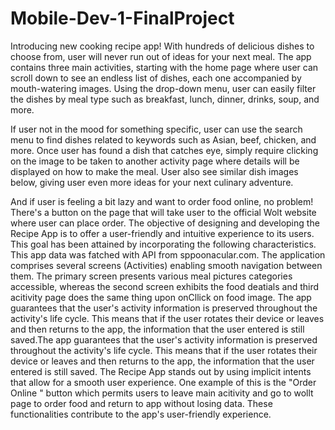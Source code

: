 # Mobile-Dev-1-FinalProject
Introducing new cooking recipe app! With hundreds of delicious dishes to choose from, user will never run out of ideas for your next meal. The app contains three main activities, starting with the home page where user can scroll down to see an endless list of dishes, each one accompanied by mouth-watering images. Using the drop-down menu, user can easily filter the dishes by meal type such as breakfast, lunch, dinner, drinks, soup, and more.

If user not in the mood for something specific, user can use the search menu to find dishes related to keywords such as Asian, beef, chicken, and more. Once user has found a dish that catches eye, simply  require clicking on the image to be taken to another activity page where details will be displayed on how to make the meal. User also see similar dish images below, giving user even more ideas for your next culinary adventure.

And if user is feeling a bit lazy and want to order food online, no problem! There's a button on the page that will take user to the official Wolt website where user can place order. 
The objective of designing and developing the Recipe App is to offer a user-friendly and intuitive experience to its users. This goal has been attained by incorporating the following characteristics. This app data was fatched with API from sppoonacular.com. The application comprises several screens (Activities) enabling smooth navigation between them. The primary screen presents various meal pictures categories accessible, whereas the second screen exhibits the food deatials and third acitivity page does the same thing upon onCllick on food image.
The app guarantees that the user's activity information is preserved throughout the activity's life cycle. This means that if the user rotates their device or leaves and then returns to the app, the information that the user entered is still saved.The app guarantees that the user's activity information is preserved throughout the activity's life cycle. This means that if the user rotates their device or leaves and then returns to the app, the information that the user entered is still saved.
The Recipe App stands out by using implicit intents that allow for a smooth user experience. One example of this is the "Order Online " button which permits users to leave main acitivity and go to wollt page to order food and return to app without losing data. These functionalities contribute to the app's user-friendly experience.
